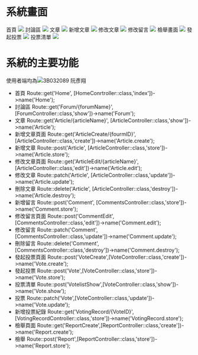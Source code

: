 # 系統畫面
  首頁
  ![](https://i.imgur.com/x79LjLj.jpeg)
  討論區
  ![](https://i.imgur.com/Arj0sXd.jpeg)
  文章
  ![](https://i.imgur.com/gLomQ9C.jpg)
  新增文章
  ![](https://i.imgur.com/NInjcRh.jpeg)
  修改文章
  ![](https://i.imgur.com/9QE3kwM.jpeg)
  修改留言
  ![](https://i.imgur.com/EWY8te4.jpeg)
  檢舉畫面
  ![](https://i.imgur.com/HOJJjgp.jpeg)
  發起投票
  ![](https://i.imgur.com/dhZh9oX.jpeg)
  投票清單
  ![](https://i.imgur.com/asYvsLK.jpeg)
# 系統的主要功能
  使用者端均為![3B032089 阮彥翔](https://github.com/3B032089)
  * 首頁 Route::get('Home', [HomeConrtroller::class,'index'])->name('Home');
  * 討論區 Route::get('Forum/{forumName}', [ForumController::class,'show'])->name('Forum');
  * 文章 Route::get('Article/{articleName}', [ArticleController::class,'show'])->name('Article');
  * 新增文章頁面 Route::get('ArticleCreate/{fourmID}', [ArticleController::class,'create'])->name('Article.create');
  * 新增文章 Route::post('Article', [ArticleController::class,'store'])->name('Article.store');
  * 修改文章頁面 Route::get('ArticleEdit/{articleName}',[ArticleController::class,'edit'])->name('Article.edit');
  * 修改文章 Route::patch('Article', [ArticleController::class,'update'])->name('Article.update');
  * 刪除文章 Route::delete('Article', [ArticleController::class,'destroy'])->name('Article.destroy');
  * 新增留言 Route::post('Comment', [CommentsController::class,'store'])->name('Comment.store');
  * 修改留言頁面 Route::post('CommentEdit', [CommentsController::class,'edit'])->name('Comment.edit');
  * 修改留言 Route::patch('Comment', [CommentsController::class,'update'])->name('Comment.update');
  * 刪除留言 Route::delete('Comment', [CommentsController::class,'destroy'])->name('Comment.destroy');
  * 發起投票頁面 Route::post('VoteCreate',[VoteController::class,'create'])->name('Vote.create');
  * 發起投票 Route::post('Vote',[VoteController::class,'store'])->name('Vote.store');
  * 投票清單 Route::post('VotelistShow',[VoteController::class,'show'])->name('Vote.show');
  * 投票 Route::patch('Vote',[VoteController::class,'update'])->name('Vote.update');
  * 新增投票紀錄 Route::get('VotingRecord/{VoteID}',[VotingRecordController::class,'store'])->name('VotingRecord.store');
  * 檢舉頁面 Route::get('ReportCreate',[ReportController::class,'create'])->name('Report.create');
  * 檢舉 Route::post('Report',[ReportController::class,'store'])->name('Report.store');
